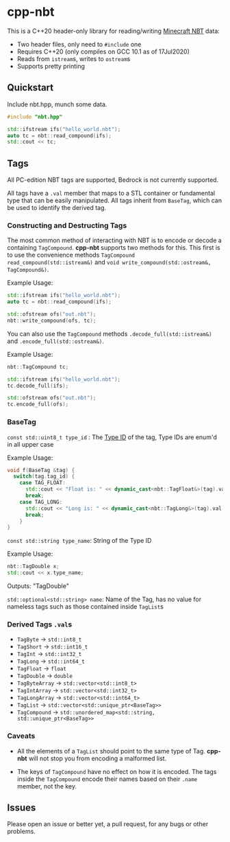 # cpp-nbt

This is a C++20 header-only library for reading/writing
[Minecraft NBT](https://wiki.vg/NBT) data:
* Two header files, only need to `#include` one
* Requires C++20 (only compiles on GCC 10.1 as of 17Jul2020)
* Reads from `istream`s, writes to `ostream`s
* Supports pretty printing

## Quickstart

Include nbt.hpp, munch some data.

```C++
#include "nbt.hpp"

std::ifstream ifs("hello_world.nbt");
auto tc = nbt::read_compound(ifs);
std::cout << tc;
```
## Tags

All PC-edition NBT tags are supported, Bedrock is not currently supported.

All tags have a `.val` member that maps to a STL container or fundamental type that can be easily manipulated. All tags inherit from `BaseTag`, which can be used to identify the derived tag.

### Constructing and Destructing Tags

The most common method of interacting with NBT is to encode or decode a
containing `TagCompound`. **cpp-nbt** supports two methods for this. This first
is to use the convenience methods `TagCompound read_compound(std::istream&)` and
`void write_compound(std::ostream&, TagCompound&)`.

Example Usage:
```C++
std::ifstream ifs("hello_world.nbt");
auto tc = nbt::read_compound(ifs);

std::ofstream ofs("out.nbt");
nbt::write_compound(ofs, tc);
```

You can also use the `TagCompound` methods `.decode_full(std::istream&)` and
`.encode_full(std::ostream&)`.

Example Usage:
```C++
nbt::TagCompound tc;

std::ifstream ifs("hello_world.nbt");
tc.decode_full(ifs);

std::ofstream ofs("out.nbt");
tc.encode_full(ofs);
```

### BaseTag
`const std::uint8_t type_id` : The [Type ID](https://wiki.vg/NBT#Specification) of the tag, Type IDs are enum'd in all upper case

Example Usage:
```C++
void f(BaseTag &tag) {
  switch(tag.tag_id) {
    case TAG_FLOAT:
      std::cout << "Float is: " << dynamic_cast<nbt::TagFloat&>(tag).val;
      break;
    case TAG_LONG:
      std::cout << "Long is: " << dynamic_cast<nbt::TagLong&>(tag).val;
      break;
    }
}
```

`const std::string type_name`: String of the Type ID

Example Usage:
```C++
nbt::TagDouble x;
std::cout << x.type_name;
```
Outputs: "TagDouble"

`std::optional<std::string> name`: Name of the Tag, has no value for nameless
tags such as those contained inside `TagList`s

### Derived Tags `.val`s

* `TagByte` -> `std::int8_t`
* `TagShort` -> `std::int16_t`
* `TagInt`   -> `std::int32_t`
* `TagLong` -> `std::int64_t`
* `TagFloat` -> `float`
* `TagDouble` -> `double`
* `TagByteArray` -> `std::vector<std::int8_t>`
* `TagIntArray` -> `std::vector<std::int32_t>`
* `TagLongArray` -> `std::vector<std::int64_t>`
* `TagList` -> `std::vector<std::unique_ptr<BaseTag>>`
* `TagCompound` -> `std::unordered_map<std::string, std::unique_ptr<BaseTag>>`

### Caveats

* All the elements of a `TagList` should point to the same type of Tag. **cpp-nbt** will not stop you from encoding a malformed list.

* The keys of `TagCompound` have no effect on how it is encoded. The tags
inside the `TagCompound` encode their names based on their `.name` member, not
the key.

## Issues

Please open an issue or better yet, a pull request, for any bugs or other
problems.
